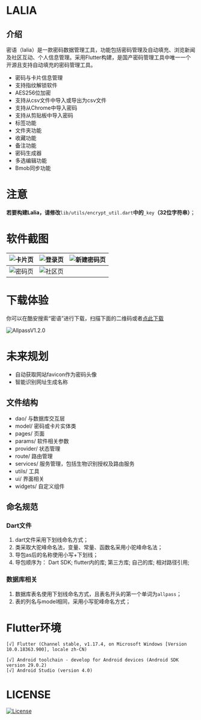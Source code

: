 # LALIA

## 介绍

密语（lalia）是一款密码数据管理工具，功能包括密码管理及自动填充、浏览新闻及社区互动、个人信息管理。采用Flutter构建，是国产密码管理工具中唯一一个开源且支持自动填充的密码管理工具。

- 密码与卡片信息管理
- 支持指纹解锁软件
- AES256位加密
- 支持从csv文件中导入或导出为csv文件
- 支持从Chrome中导入密码
- 支持从剪贴板中导入密码
- 标签功能
- 文件夹功能
- 收藏功能
- 备注功能
- 密码生成器
- 多选编辑功能
- Bmob同步功能

# 注意

**若要构建Lalia，请修改**`lib/utils/encrypt_util.dart`**中的**`_key`**（32位字符串）**；

# 软件截图

| ![卡片页](http://lalia.aiyi.pro/2.jpg) | ![登录页](http://lalia.aiyi.pro/1.jpg) | ![新建密码页](http://lalia.aiyi.pro/3.jpg) |
| :----------------------------------------------------------: | ------------------------------------------------------------ | ------------------------------------------------------------ |
| ![密码页](http://lalia.aiyi.pro/4.jpg) | ![社区页](http://lalia.aiyi.pro/5.jpg) 

# 下载体验

你可以在酷安搜索“密语”进行下载，扫描下面的二维码或者[点此下载](https://www.aengus.top/assets/app/Allpass_V1.2.0_signed.apk)

![AllpassV1.2.0](https://www.aengus.top/assets/app/allpass_v1.2.0.png)

# 未来规划

- 自动获取网站favicon作为密码头像
- 智能识别网址生成名称

## 文件结构

- dao/ 与数据库交互层
- model/ 密码或卡片实体类
- pages/ 页面
- params/ 软件相关参数
- provider/ 状态管理
- route/ 路由管理
- services/ 服务管理，包括生物识别授权及路由服务
- utils/ 工具
- ui/ 界面相关
- widgets/ 自定义组件

## 命名规范

### Dart文件
1. dart文件采用下划线命名方式；
2. 类采取大驼峰命名法，变量、常量、函数名采用小驼峰命名法；
3. 导包as后的名称使用小写+下划线；
4. 导包顺序为：
    Dart SDK; flutter内的库; 第三方库; 自己的库; 相对路径引用;

### 数据库相关
1. 数据库表名使用下划线命名方式，且表名开头的第一个单词为`allpass`；
2. 表的列名与model相同，采用小写驼峰命名方式；


# Flutter环境
```
[√] Flutter (Channel stable, v1.17.4, on Microsoft Windows [Version 10.0.18363.900], locale zh-CN)

[√] Android toolchain - develop for Android devices (Android SDK version 29.0.2)
[√] Android Studio (version 4.0)
```

# LICENSE
[![License](https://img.shields.io/badge/license-Apache%202-green.svg)](https://www.apache.org/licenses/LICENSE-2.0)
